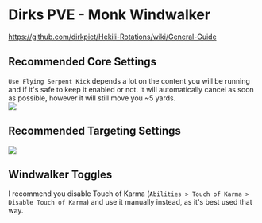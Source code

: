 # Dirks PVE - Monk Windwalker  
https://github.com/dirkpiet/Hekili-Rotations/wiki/General-Guide 
## Recommended Core Settings  
`Use Flying Serpent Kick` depends a lot on the content you will be running and if it's safe to keep it enabled or not. It will automatically cancel as soon as possible, however it will still move you ~5 yards.  
![](https://i.imgur.com/8nve7KA.png)   

## Recommended Targeting Settings  
![](https://i.imgur.com/BY5wfNL.png)  

## Windwalker Toggles  
I recommend you disable Touch of Karma (`Abilities > Touch of Karma > Disable Touch of Karma`) and use it manually instead, as it's best used that way.  